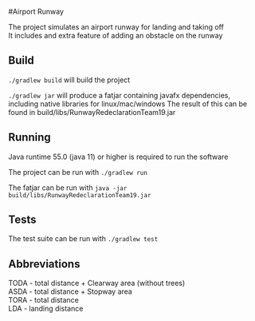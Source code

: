 #Airport Runway

The project simulates an airport runway for landing and taking off\
It includes and extra feature of adding an obstacle on the runway

## Build

`./gradlew build` will build the project

`./gradlew jar` will produce a fatjar containing javafx dependencies, including native libraries for linux/mac/windows
The result of this can be found in build/libs/RunwayRedeclarationTeam19.jar


## Running

Java runtime 55.0 (java 11) or higher is required to run the software

The project can be run with `./gradlew run`

The fatjar can be run with `java -jar build/libs/RunwayRedeclarationTeam19.jar`

## Tests

The test suite can be run with `./gradlew test`

## Abbreviations
TODA - total distance + Clearway area (without trees)\
ASDA - total distance + Stopway area\
TORA - total distance\
LDA - landing distance